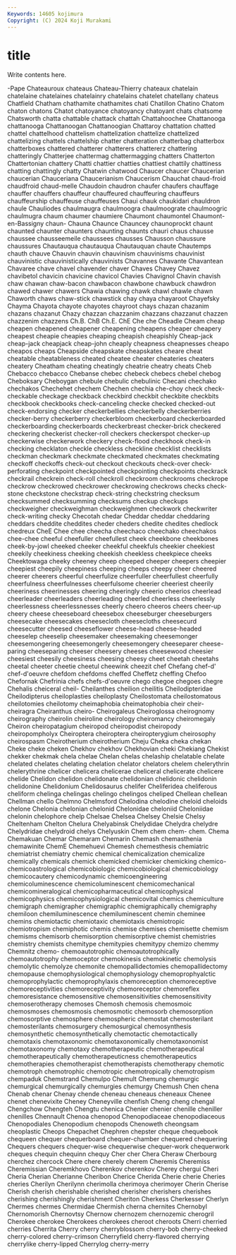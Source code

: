 ```yaml
---
Keywords: 14605 kojimura
Copyright: (C) 2024 Koji Murakami
---
```


# title

Write contents here.



-Pape Chateauroux chateaus Chateau-Thierry chateaux chatelain
chatelaine chatelaines chatelainry chatelains chatelet chatellany chateus Chatfield Chatham chathamite
chathamites chati Chatillon Chatino Chatom chaton chatons Chatot chatoyance chatoyancy
chatoyant chats chatsome Chatsworth chatta chattable chattack chattah Chattahoochee Chattanooga
chattanooga Chattanoogan Chattanoogian Chattaroy chattation chatted chattel chattelhood chattelism chattelization
chattelize chattelized chattelizing chattels chattelship chatter chatteration chatterbag chatterbox chatterboxes
chattered chatterer chatterers chattererz chattering chatteringly Chatterjee chattermag chattermagging chatters
Chatterton Chattertonian chattery Chatti chattier chatties chattiest chattily chattiness chatting
chattingly chatty Chatwin chatwood Chaucer chaucer Chaucerian chaucerian Chauceriana Chaucerianism
Chaucerism Chauchat chaud-froid chaudfroid chaud-melle Chaudoin chaudron chaufer chaufers chauffage
chauffer chauffers chauffeur chauffeured chauffeuring chauffeurs chauffeurship chauffeuse chauffeuses Chaui
chauk chaukidari chauldron chaule Chauliodes chaulmaugra chaulmoogra chaulmoograte chaulmoogric chaulmugra
chaum chaumer chaumiere Chaumont chaumontel Chaumont-en-Bassigny chaun- Chauna Chaunce Chauncey
chaunoprockt chaunt chaunted chaunter chaunters chaunting chaunts chauri chaus chausse
chaussee chausseemeile chaussees chausses Chausson chaussure chaussures Chautauqua chautauqua Chautauquan
chaute Chautemps chauth chauve Chauvin chauvin chauvinism chauvinisms chauvinist chauvinistic
chauvinistically chauvinists Chavannes Chavante Chavantean Chavaree chave chavel chavender chaver
Chaves Chavey Chavez chavibetol chavicin chavicine chavicol Chavies Chavignol Chavin
chavish chaw chawan chaw-bacon chawbacon chawbone chawbuck chawdron chawed chawer
chawers Chawia chawing chawk chawl chawle chawn Chaworth chaws chaw-stick
chawstick chay chaya chayaroot Chayefsky Chayma Chayota chayote chayotes chayroot
chays chazan chazanim chazans chazanut Chazy chazzan chazzanim chazzans chazzanut
chazzen chazzenim chazzens Ch.B. ChB Ch.E. ChE Che che Cheadle
Cheam cheap cheapen cheapened cheapener cheapening cheapens cheaper cheapery cheapest
cheapie cheapies cheaping cheapish cheapishly Cheap-jack cheap-jack cheapjack cheap-john cheaply
cheapness cheapnesses cheapo cheapos cheaps Cheapside cheapskate cheapskates cheare cheat
cheatable cheatableness cheated cheatee cheater cheateries cheaters cheatery Cheatham cheating
cheatingly cheatrie cheatry cheats Cheb Chebacco chebacco Chebanse chebec chebeck
chebecs chebel chebog Cheboksary Cheboygan chebule chebulic chebulinic Checani chechako
chechakos Chechehet chechem Chechen chechia che-choy check check- checkable checkage
checkback checkbird checkbit checkbite checkbits checkbook checkbooks check-canceling checke checked
checked-out check-endorsing checker checkerbellies checkerbelly checkerberries checker-berry checkerberry checkerbloom checkerboard
checkerboarded checkerboarding checkerboards checkerbreast checker-brick checkered checkering checkerist checker-roll checkers
checkerspot checker-up checkerwise checkerwork checkery check-flood checkhook check-in checking checklaton
checkle checkless checkline checklist checklists checkman checkmark checkmate checkmated checkmates
checkmating checkoff checkoffs check-out checkout checkouts check-over check-perforating checkpoint checkpointed
checkpointing checkpoints checkrack checkrail checkrein check-roll checkroll checkroom checkrooms checkrope
checkrow checkrowed checkrower checkrowing checkrows checks check-stone checkstone checkstrap check-string
checkstring checksum checksummed checksumming checksums checkup checkups checkweigher checkweighman checkweighmen
checkwork checkwriter check-writing checky Checotah chedar Cheddar cheddar cheddaring cheddars
cheddite cheddites cheder cheders chedite chedites chedlock chedreux CheE Chee
chee cheecha cheechaco cheechako cheechakos chee-chee cheeful cheefuller cheefullest cheek
cheekbone cheekbones cheek-by-jowl cheeked cheeker cheekful cheekfuls cheekier cheekiest cheekily
cheekiness cheeking cheekish cheekless cheekpiece cheeks Cheektowaga cheeky cheeney cheep
cheeped cheeper cheepers cheepier cheepiest cheepily cheepiness cheeping cheeps cheepy
cheer cheered cheerer cheerers cheerful cheerfulize cheerfuller cheerfullest cheerfully cheerfulness
cheerfulnesses cheerfulsome cheerier cheeriest cheerily cheeriness cheerinesses cheering cheeringly cheerio
cheerios cheerlead cheerleader cheerleaders cheerleading cheerled cheerless cheerlessly cheerlessness cheerlessnesses
cheerly cheero cheeros cheers cheer-up cheery cheese cheeseboard cheesebox cheeseburger
cheeseburgers cheesecake cheesecakes cheesecloth cheesecloths cheesecurd cheesecutter cheesed cheeseflower cheese-head
cheese-headed cheeselep cheeselip cheesemaker cheesemaking cheesemonger cheesemongering cheesemongerly cheesemongery cheeseparer
cheese-paring cheeseparing cheeser cheesery cheeses cheesewood cheesier cheesiest cheesily cheesiness
cheesing cheesy cheet cheetah cheetahs cheetal cheeter cheetie cheetul cheewink
cheezit chef Chefang chef-d' chef-d'oeuvre chefdom chefdoms cheffed Cheffetz cheffing
Chefoo Chefornak Chefrinia chefs chefs-d'oeuvre chego chegoe chegoes chegre Chehalis
cheiceral cheil- Cheilanthes cheilion cheilitis Cheilodipteridae Cheilodipterus cheiloplasties cheiloplasty Cheilostomata
cheilostomatous cheilotomies cheilotomy cheimaphobia cheimatophobia cheir cheir- cheiragra Cheiranthus cheiro-
Cheirogaleus Cheiroglossa cheirognomy cheirography cheirolin cheiroline cheirology cheiromancy cheiromegaly Cheiron
cheiropatagium cheiropod cheiropodist cheiropody cheiropompholyx Cheiroptera cheiroptera cheiropterygium cheirosophy cheirospasm
Cheirotherium cheirotherium Cheju Cheka cheka chekan Cheke cheke cheken Chekhov
chekhov Chekhovian cheki Chekiang Chekist chekker chekmak chela chelae Chelan
chelas chelaship chelatable chelate chelated chelates chelating chelation chelator chelators
chelem chelerythrin chelerythrine chelicer chelicera chelicerae cheliceral chelicerate chelicere chelide
Chelidon chelidon chelidonate chelidonian chelidonic chelidonin chelidonine Chelidonium Chelidosaurus chelifer
Cheliferidea cheliferous cheliform chelinga chelingas chelingo chelingos cheliped Chellean chellean
Chellman chello Chelmno Chelmsford Chelodina chelodine cheloid cheloids chelone Chelonia
chelonian chelonid Chelonidae cheloniid Cheloniidae chelonin chelophore chelp Chelsae Chelsea
Chelsey Chelsie Chelsy Cheltenham Chelton Chelura Chelyabinsk Chelydidae Chelydra chelydre
Chelydridae chelydroid chelys Chelyuskin Chem chem chem- chem. Chema Chemakuan
Chemar Chemaram Chemarin Chemash chemasthenia chemawinite ChemE Chemehuevi Chemesh chemesthesis
chemiatric chemiatrist chemiatry chemic chemical chemicalization chemicalize chemically chemicals chemick
chemicked chemicker chemicking chemico- chemicoastrological chemicobiologic chemicobiological chemicobiology chemicocautery chemicodynamic
chemicoengineering chemicoluminescence chemicoluminescent chemicomechanical chemicomineralogical chemicopharmaceutical chemicophysical chemicophysics chemicophysiological chemicovital
chemics chemiculture chemigraph chemigrapher chemigraphic chemigraphically chemigraphy chemiloon chemiluminescence chemiluminescent
chemin cheminee chemins chemiotactic chemiotaxic chemiotaxis chemiotropic chemiotropism chemiphotic chemis
chemise chemises chemisette chemism chemisms chemisorb chemisorption chemisorptive chemist chemistries
chemistry chemists chemitype chemitypies chemitypy chemizo chemmy Chemnitz chemo- chemoautotrophic
chemoautotrophically chemoautotrophy chemoceptor chemokinesis chemokinetic chemolysis chemolytic chemolyze chemonite chemopallidectomies
chemopallidectomy chemopause chemophysiological chemophysiology chemoprophyalctic chemoprophylactic chemoprophylaxis chemoreception chemoreceptive chemoreceptivities
chemoreceptivity chemoreceptor chemoreflex chemoresistance chemosensitive chemosensitivities chemosensitivity chemoserotherapy chemoses Chemosh
chemosis chemosmoic chemosmoses chemosmosis chemosmotic chemosorb chemosorption chemosorptive chemosphere chemospheric
chemostat chemosterilant chemosterilants chemosurgery chemosurgical chemosynthesis chemosynthetic chemosynthetically chemotactic chemotactically
chemotaxis chemotaxonomic chemotaxonomically chemotaxonomist chemotaxonomy chemotaxy chemotherapeutic chemotherapeutical chemotherapeutically chemotherapeuticness
chemotherapeutics chemotherapies chemotherapist chemotherapists chemotherapy chemotic chemotroph chemotrophic chemotropic chemotropically
chemotropism chempaduk Chemstrand Chemulpo Chemult Chemung chemurgic chemurgical chemurgically chemurgies
chemurgy Chemush Chen chena Chenab chenar Chenay chende cheneau cheneaus
cheneaux Chenee chenet chenevixite Cheney Cheneyville chenfish Cheng cheng chengal
Chengchow Chengteh Chengtu chenica Chenier chenier chenille cheniller chenilles Chennault
Chenoa chenopod Chenopodiaceae chenopodiaceous Chenopodiales Chenopodium chenopods Chenoweth cheongsam cheoplastic
Cheops Chepachet Chephren chepster cheque chequebook chequeen chequer chequerboard chequer-chamber
chequered chequering Chequers chequers chequer-wise chequerwise chequer-work chequerwork cheques chequin
chequinn chequy Cher cher Chera Cheraw Cherbourg cherchez chercock Chere
chere cherely cherem Cheremis Cheremiss Cheremissian Cheremkhovo Cherenkov cherenkov Cherey
chergui Cheri Cheria Cherian Cherianne Cheribon Cherice Cherida Cherie cherie
Cheries cheries Cherilyn Cherilynn cherimolla cherimoya cherimoyer Cherin Cherise Cherish
cherish cherishable cherished cherisher cherishers cherishes cherishing cherishingly cherishment Cheriton
Cherkess Cherkesser Cherlyn Chermes chermes Chermidae Chermish cherna chernites Chernobyl
Chernomorish Chernovtsy Chernow chernozem chernozemic cherogril Cherokee cherokee Cherokees cherokees
cheroot cheroots Cherri cherried cherries Cherrita Cherry cherry cherryblossom cherry-bob
cherry-cheeked cherry-colored cherry-crimson Cherryfield cherry-flavored cherrying cherrylike cherry-lipped Cherrylog cherry-merry
